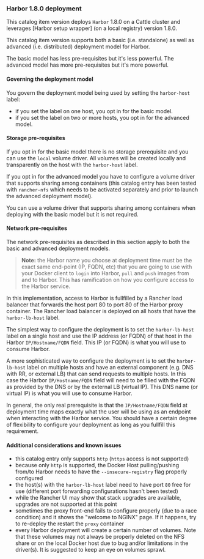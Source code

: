 ### Harbor 1.8.0 deployment ###

This catalog item version deploys `Harbor` 1.8.0 on a Cattle cluster and leverages [Harbor setup wrapper] (on a local registry) version 1.8.0. 

This catalog item version supports both a basic (i.e. standalone) as well as advanced (i.e. distributed) deployment model for Harbor. 

The basic model has less pre-requisites but it's less powerful. The advanced model has more pre-requisites but it's more powerful.  

#### Governing the deployment model ####

You govern the deployment model being used by setting the `harbor-host` label:
- if you set the label on one host, you opt in for the basic model.
- if you set the label on two or more hosts, you opt in for the advanced model.

#### Storage pre-requisites ####

If you opt in for the basic model there is no storage prerequisite and you can use the `local` volume driver. All volumes will be created locally and transparently on the host with the `harbor-host` label. 

If you opt in for the advanced model you have to configure a volume driver that supports sharing among containers (this catalog entry has been tested with `rancher-nfs` which needs to be activated separately and prior to launch the advanced deployment model).

You can use a volume driver that supports sharing among containers when deploying with the basic model but it is not required. 

#### Network pre-requisites ####

The network pre-requisites as described in this section apply to both the basic and advanced deployment models.

> **Note:** the Harbor name you choose at deployment time must be the exact same end-point (IP, FQDN, etc) that you are going to use with your Docker client to `login` into Harbor, `pull` and `push` images from and to Harbor. This has ramification on how you configure access to the Harbor service. 

In this implementation, access to Harbor is fullfilled by a Rancher load balancer that forwards the host port 80 to port 80 of the Harbor proxy container. The Rancher load balancer is deployed on all hosts that have the `harbor-lb-host` label.

The simplest way to configure the deployment is to set the `harbor-lb-host` label on a single host and use the IP address (or FQDN) of that host in the Harbor `IP/Hostname/FQDN` field. This IP (or FQDN) is what you will use to consume Harbor. 

A more sophisticated way to configure the deployment is to set the `harbor-lb-host` label on multiple hosts and have an external component (e.g. DNS with RR, or external LB) that can send requests to multiple hosts. In this case the Harbor `IP/Hostname/FQDN` field will need to be filled with the FQDN as provided by the DNS or by the external LB (virtual IP). This DNS name (or virtual IP) is what you will use to consume Harbor.

In general, the only real prerequisite is that the `IP/Hostname/FQDN` field at deployment time maps exactly what the user will be using as an endpoint when interacting with the Harbor service. You should have a certain degree of flexibility to configure your deployment as long as you fullfill this requirement.   

#### Additional considerations and known issues ####

- this catalog entry only supports `http` (`https` access is not supported)
- because only `http` is supported, the Docker Host pulling/pushing from/to Harbor needs to have the `--insecure-registry` flag properly configured
- the host(s) with the `harbor-lb-host` label need to have port `80` free for use (different port forwarding configurations hasn't been tested)
- while the Rancher UI may show that stack upgrades are available, upgrades are not supported at this point  
- sometimes the proxy front-end fails to configure properly (due to a race condition) and it shows the "welcome to NGINX" page. If it happens, try to re-deploy the restart the `proxy` container
- every Harbor deployment will create a certain number of volumes. Note that these volumes may not always be properly deleted on the NFS share or on the local Docker host due to bug and/or limitations in the driver(s). It is suggested to keep an eye on volumes sprawl.  
